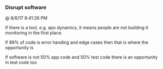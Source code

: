 ﻿

### Disrupt software
@ 8/6/17 8:41:26 PM

If there is a tool, e.g. apo dynamics, it means people are not building it
monitoring in the first place.

If 89% of code is error handing and edge cases then that is where the
opportunity is

If  software is not 50% app code and 50% test code there is an opportunity
in test code too

